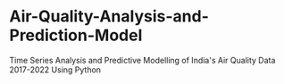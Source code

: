 # Air-Quality-Analysis-and-Prediction-Model
Time Series Analysis and Predictive Modelling of India's Air Quality Data 2017-2022 Using Python
